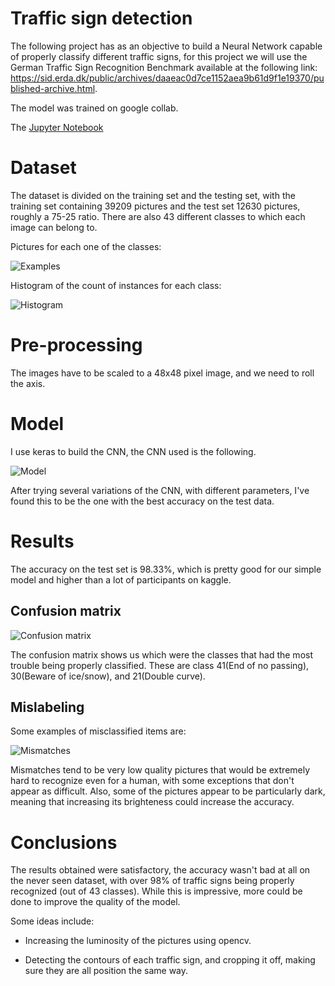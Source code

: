 # Traffic sign detection

The following project has as an objective to build a Neural Network capable of properly classify different traffic signs, for this project we will use the German Traffic Sign Recognition Benchmark available at the following link: https://sid.erda.dk/public/archives/daaeac0d7ce1152aea9b61d9f1e19370/published-archive.html.

The model was trained on google collab.

The [Jupyter Notebook](https://github.com/fedllanes/traffic/blob/master/Traffic.ipynb)

# Dataset

The dataset is divided on the training set and the testing set, with the training set containing 39209 pictures and the test set 12630 pictures, roughly a 75-25 ratio. There are also 43 different classes to which each image can belong to. 

Pictures for each one of the classes:

![Examples](readme_images/examples.png)

Histogram of the count of instances for each class:


![Histogram](readme_images/hist.png)

# Pre-processing 

The images have to be scaled to a 48x48 pixel image, and we need to roll the axis.

# Model

I use keras to build the CNN, the CNN used is the following.

![Model](readme_images/CNN.jpeg)


After trying several variations of the CNN, with different parameters, I've found this to be the one with the best accuracy on the test data.

# Results

The accuracy on the test set is 98.33%, which is pretty good for our simple model and higher than a lot of participants on kaggle.

## Confusion matrix

![Confusion matrix](readme_images/confusion.png)

The confusion matrix shows us which were the classes that had the most trouble being properly classified. These are class 41(End of no passing), 30(Beware of ice/snow), and 21(Double curve).

## Mislabeling

Some examples of misclassified items are: 

![Mismatches](readme_images/mismatches.png)

Mismatches tend to be very low quality pictures that would be extremely hard to recognize even for a human, with some exceptions that don't appear as difficult. Also, some of the pictures appear to be particularly dark, meaning that increasing its brighteness could increase the accuracy.

# Conclusions

The results obtained were satisfactory, the accuracy wasn't bad at all on the never seen dataset, with over 98% of traffic signs being properly recognized (out of 43 classes). While this is impressive, more could be done to improve the quality of the model.

Some ideas include:

* Increasing the luminosity of the pictures using opencv.

* Detecting the contours of each traffic sign, and cropping it off, making sure they are all position the same way.
